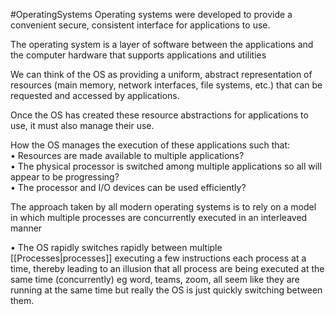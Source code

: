 #OperatingSystems
Operating systems were developed to provide a convenient secure, consistent interface for applications to use.

The operating system is a layer of software between the applications and the computer hardware that supports applications and utilities

We can think of the OS as providing a uniform, abstract representation of resources (main memory, network interfaces, file systems, etc.) that can be requested and accessed by applications.  

Once the OS has created these resource abstractions for applications to use, it must also manage their use.  

How the OS manages the execution of these applications such that:  
• Resources are made available to multiple applications?  
• The physical processor is switched among multiple applications so all will appear to be progressing?  
• The processor and I/O devices can be used efficiently?  

The approach taken by all modern operating systems is to rely on a model in which multiple processes are concurrently executed in an interleaved manner  

• The OS rapidly switches rapidly between multiple [[Processes|processes]] executing a few instructions each process at a time, thereby leading to an illusion that all process are being executed at the same time (concurrently)
eg word, teams, zoom, all seem like they are running at the same time but really the OS is just quickly switching between them.
